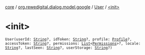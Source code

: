 [core](../../index.md) / [org.rewedigital.dialog.model.google](../index.md) / [User](index.md) / [&lt;init&gt;](./-init-.md)

# &lt;init&gt;

`User(userId: `[`String`](https://kotlinlang.org/api/latest/jvm/stdlib/kotlin/-string/index.html)`?, idToken: `[`String`](https://kotlinlang.org/api/latest/jvm/stdlib/kotlin/-string/index.html)`?, profile: `[`Profile`](-profile/index.md)`?, accessToken: `[`String`](https://kotlinlang.org/api/latest/jvm/stdlib/kotlin/-string/index.html)`?, permissions: `[`List`](https://kotlinlang.org/api/latest/jvm/stdlib/kotlin.collections/-list/index.html)`<`[`Permissions`](../-permissions/index.md)`>?, locale: `[`String`](https://kotlinlang.org/api/latest/jvm/stdlib/kotlin/-string/index.html)`?, lastSeen: `[`String`](https://kotlinlang.org/api/latest/jvm/stdlib/kotlin/-string/index.html)`?, userStorage: `[`String`](https://kotlinlang.org/api/latest/jvm/stdlib/kotlin/-string/index.html)`?)`